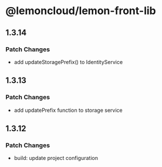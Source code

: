 # @lemoncloud/lemon-front-lib

## 1.3.14

### Patch Changes

-   add updateStoragePrefix() to IdentityService

## 1.3.13

### Patch Changes

-   add updatePrefix function to storage service

## 1.3.12

### Patch Changes

-   build: update project configuration
